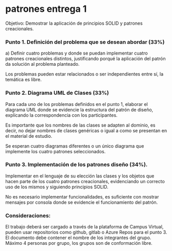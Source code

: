 # patrones entrega 1
Objetivo: Demostrar la aplicación de principios SOLID y patrones creacionales.

 

<h3> Punto 1. Definición del problema que se desean abordar (33%) </h3> 

a) Definir cuatro problemas y donde se puedan implementar cuatro patrones creacionales distintos, justificando porqué la aplicación del patrón da solución al problema planteado.

Los problemas pueden estar relacionados o ser independientes entre sí, la temática es libre.

 <h3>Punto 2. Diagrama UML de Clases (33%) </h3> 

Para cada uno de los problemas definidos en el punto 1, elaborar el diagrama UML donde se evidencie la estructura del patrón de diseño, explicando la correspondencia con los participantes.

Es importante que los nombres de las clases se adapten al dominio, es decir, no dejar nombres de clases genéricas o igual a como se presentan en el material de estudio.

Se esperan cuatro diagramas diferentes o un único diagrama que implemente los cuatro patrones seleccionados.

 <h3> Punto 3. Implementación de los patrones diseño (34%). </h3> 

Implementar en el lenguaje de su elección las clases y los objetos que hacen parte de los cuatro patrones creacionales, evidenciando un correcto uso de los mismos y siguiendo principios SOLID.

No es necesario implementar funcionalidades, es suficiente con mostrar mensajes por consola donde se evidencie el funcionamiento del patrón.

 <h3> Consideraciones: </h3> 

El trabajo deberá ser cargado a través de la plataforma de Campus Virtual, pueden usar repositorios como github, gitlab o Azure Repos para el punto 3.
El documento debe contener el nombre de los integrantes del grupo. Máximo 4 personas por grupo, los grupos son de conformación libre.
